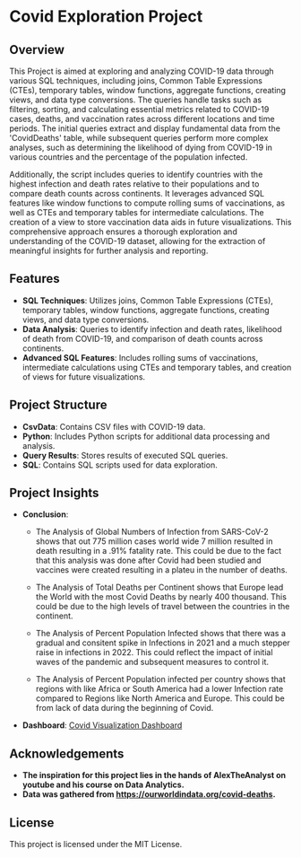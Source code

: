 # Covid Exploration Project

## Overview

This Project is aimed at exploring and analyzing COVID-19 data through various SQL techniques, including joins, Common Table Expressions (CTEs), temporary tables, window functions, aggregate functions, creating views, and data type conversions. The queries handle tasks such as filtering, sorting, and calculating essential metrics related to COVID-19 cases, deaths, and vaccination rates across different locations and time periods. The initial queries extract and display fundamental data from the 'CovidDeaths' table, while subsequent queries perform more complex analyses, such as determining the likelihood of dying from COVID-19 in various countries and the percentage of the population infected.

Additionally, the script includes queries to identify countries with the highest infection and death rates relative to their populations and to compare death counts across continents. It leverages advanced SQL features like window functions to compute rolling sums of vaccinations, as well as CTEs and temporary tables for intermediate calculations. The creation of a view to store vaccination data aids in future visualizations. This comprehensive approach ensures a thorough exploration and understanding of the COVID-19 dataset, allowing for the extraction of meaningful insights for further analysis and reporting.


## Features

- **SQL Techniques**: Utilizes joins, Common Table Expressions (CTEs), temporary tables, window functions, aggregate functions, creating views, and data type conversions.
- **Data Analysis**: Queries to identify infection and death rates, likelihood of death from COVID-19, and comparison of death counts across continents.
- **Advanced SQL Features**: Includes rolling sums of vaccinations, intermediate calculations using CTEs and temporary tables, and creation of views for future visualizations.

## Project Structure

- **CsvData**: Contains CSV files with COVID-19 data.
- **Python**: Includes Python scripts for additional data processing and analysis.
- **Query Results**: Stores results of executed SQL queries.
- **SQL**: Contains SQL scripts used for data exploration.

## Project Insights

- **Conclusion**:
  - The Analysis of Global Numbers of Infection from SARS-CoV-2 shows that out 775 million cases world wide 7 million resulted in death resulting in a .91% fatality rate. This could be due to the fact that this analysis was done after Covid had been studied and vaccines were created resulting in a plateu in the number of deaths.

  - The Analysis of Total Deaths per Continent shows that Europe lead the World with the most Covid Deaths by nearly 400 thousand. This could be due to the high levels of travel between the countries in the continent.
 
  - The Analysis of Percent Population Infected shows that there was a gradual and consitent spike in Infections in 2021 and a much stepper raise in infections in 2022.  This could reflect the impact of initial waves of the pandemic and subsequent measures to control it.
 
  - The Analysis of Percent Population infected per country shows that regions with like Africa or South America had a lower Infection rate compared to Regions like North America and Europe. This could be from lack of data during the beginning of Covid.
 
    
- **Dashboard**:
  [Covid Visualization Dashboard](https://public.tableau.com/app/profile/alexander.harris7255/viz/Covid_Visualization_17240932164130/Dashboard1?publish=yes)


## Acknowledgements

- **The inspiration for this project lies in the hands of AlexTheAnalyst on youtube and his course on Data Analytics.**
- **Data was gathered from https://ourworldindata.org/covid-deaths.**


## License
This project is licensed under the MIT License.
